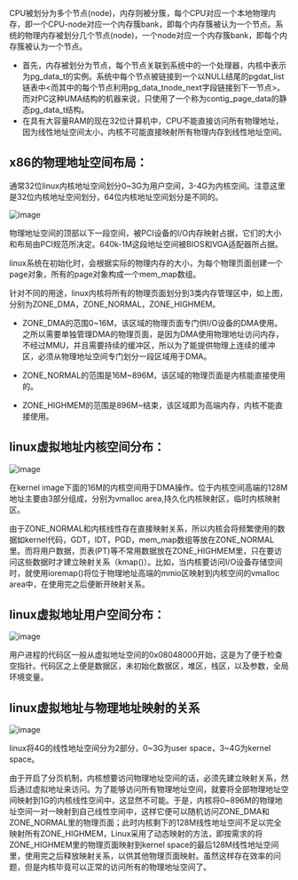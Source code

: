 CPU被划分为多个节点(node)，内存则被分簇，每个CPU对应一个本地物理内存，即一个CPU-node对应一个内存簇bank，即每个内存簇被认为一个节点。系统的物理内存被划分几个节点(node)，一个node对应一个内存簇bank，即每个内存簇被认为一个节点。
*  首先，内存被划分为节点，每个节点关联到系统中的一个处理器，内核中表示为pg_data_t的实例。系统中每个节点被链接到一个以NULL结尾的pgdat_list链表中<而其中的每个节点利用pg_data_tnode_next字段链接到下一节点>。而对PC这种UMA结构的机器来说，只使用了一个称为contig_page_data的静态pg_data_t结构。
*  在具有大容量RAM的现在32位计算机中，CPU不能直接访问所有物理地址，因为线性地址空间太小，内核不可能直接映射所有物理内存到线性地址空间。

## x86的物理地址空间布局：

通常32位linux内核地址空间划分0~3G为用户空间，3-4G为内核空间。注意这里是32位内核地址空间划分，64位内核地址空间划分是不同的。

![image](https://github.com/wangdongyu1989/Memory-Management/blob/master/images/x86%E7%89%A9%E7%90%86%E5%9C%B0%E5%9D%80%E7%A9%BA%E9%97%B4%E5%88%86%E5%B8%83.jpg)


物理地址空间的顶部以下一段空间，被PCI设备的I/O内存映射占据，它们的大小和布局由PCI规范所决定。640k-1M这段地址空间被BIOS和VGA适配器所占据。

linux系统在初始化时，会根据实际的物理内存的大小，为每个物理页面创建一个page对象，所有的page对象构成一个mem_map数组。

针对不同的用途，linux内核将所有的物理页面划分到3类内存管理区中，如上图，分别为ZONE_DMA，ZONE_NORMAL，ZONE_HIGHMEM。

* ZONE_DMA的范围0~16M，该区域的物理页面专门供I/O设备的DMA使用。之所以需要单独管理DMA的物理页面，是因为DMA使用物理地址访问内存，不经过MMU，并且需要持续的缓冲区，所以为了能提供物理上连续的缓冲区，必须从物理地址空间专门划分一段区域用于DMA。

* ZONE_NORMAL的范围是16M~896M，该区域的物理页面是内核能直接使用的。

* ZONE_HIGHMEM的范围是896M~结束，该区域即为高端内存，内核不能直接使用。

## linux虚拟地址内核空间分布：

![image](https://github.com/wangdongyu1989/Memory-Management/blob/master/images/linux%E8%99%9A%E6%8B%9F%E5%9C%B0%E5%9D%80%E7%94%A8%E6%88%B7%E7%A9%BA%E9%97%B4%E5%88%86%E5%B8%83.jpg)

在kernel image下面的16M的内核空间用于DMA操作。位于内核空间高端的128M地址主要由3部分组成，分别为vmalloc area,持久化内核映射区，临时内核映射区。

由于ZONE_NORMAL和内核线性存在直接映射关系，所以内核会将频繁使用的数据如kernel代码，GDT，IDT，PGD，mem_map数组等放在ZONE_NORMAL里。而将用户数据，页表(PT)等不常用数据放在ZONE_HIGHMEM里，只在要访问这些数据时才建立映射关系（kmap()）。比如，当内核要访问I/O设备存储空间时，就使用ioremap()将位于物理地址高端的mmio区映射到内核空间的vmalloc area中，在使用完之后便断开映射关系。

## linux虚拟地址用户空间分布：

![image](https://github.com/wangdongyu1989/Memory-Management/blob/master/images/linux%E8%99%9A%E6%8B%9F%E5%9C%B0%E5%9D%80%E7%94%A8%E6%88%B7%E7%A9%BA%E9%97%B4%E5%88%86%E5%B8%83.jpg)

用户进程的代码区一般从虚拟地址空间的0x08048000开始，这是为了便于检查空指针。代码区之上便是数据区，未初始化数据区，堆区，栈区，以及参数，全局环境变量。

## linux虚拟地址与物理地址映射的关系

![image](https://github.com/wangdongyu1989/Memory-Management/blob/master/images/linux%E8%99%9A%E6%8B%9F%E5%9C%B0%E5%9D%80%E4%B8%8E%E7%89%A9%E7%90%86%E5%9C%B0%E5%9D%80%E6%98%A0%E5%B0%84%E5%85%B3%E7%B3%BB.jpg)

linux将4G的线性地址空间分为2部分，0~3G为user space，3~4G为kernel space。

由于开启了分页机制，内核想要访问物理地址空间的话，必须先建立映射关系，然后通过虚拟地址来访问。为了能够访问所有物理地址空间，就要将全部物理地址空间映射到1G的内核线性空间中，这显然不可能。于是，内核将0~896M的物理地址空间一对一映射到自己线性空间中，这样它便可以随机访问ZONE_DMA和ZONE_NORMAL里的物理页面；此时内核剩下的128M线性地址空间不足以完全映射所有ZONE_HIGHMEM，Linux采用了动态映射的方法，即按需求的将ZONE_HIGHMEM里的物理页面映射到kernel space的最后128M线性地址空间里，使用完之后释放映射关系，以供其他物理页面映射。虽然这样存在效率的问题，但是内核毕竟可以正常的访问所有的物理地址空间了。




